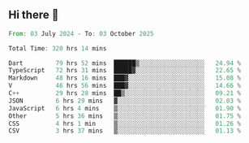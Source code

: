 ## Hi there 👋

<!--START_SECTION:waka-->

```rust
From: 03 July 2024 - To: 03 October 2025

Total Time: 320 hrs 14 mins

Dart         79 hrs 52 mins  ██████▒░░░░░░░░░░░░░░░░░░   24.94 %
TypeScript   72 hrs 31 mins  █████▓░░░░░░░░░░░░░░░░░░░   22.65 %
Markdown     48 hrs 16 mins  ███▓░░░░░░░░░░░░░░░░░░░░░   15.08 %
V            46 hrs 56 mins  ███▓░░░░░░░░░░░░░░░░░░░░░   14.66 %
C++          29 hrs 28 mins  ██▒░░░░░░░░░░░░░░░░░░░░░░   09.21 %
JSON         6 hrs 29 mins   ▓░░░░░░░░░░░░░░░░░░░░░░░░   02.03 %
JavaScript   6 hrs 4 mins    ▒░░░░░░░░░░░░░░░░░░░░░░░░   01.90 %
Other        5 hrs 36 mins   ▒░░░░░░░░░░░░░░░░░░░░░░░░   01.75 %
CSS          4 hrs 1 min     ▒░░░░░░░░░░░░░░░░░░░░░░░░   01.26 %
CSV          3 hrs 37 mins   ▒░░░░░░░░░░░░░░░░░░░░░░░░   01.13 %
```

<!--END_SECTION:waka-->

<!--
**mathiskakal/mathiskakal** is a ✨ _special_ ✨ repository because its `README.md` (this file) appears on your GitHub profile.

Here are some ideas to get you started:

- 🔭 I’m currently working on ...
- 🌱 I’m currently learning ...
- 👯 I’m looking to collaborate on ...
- 🤔 I’m looking for help with ...
- 💬 Ask me about ...
- 📫 How to reach me: ...
- 😄 Pronouns: ...
- ⚡ Fun fact: ...
-->
